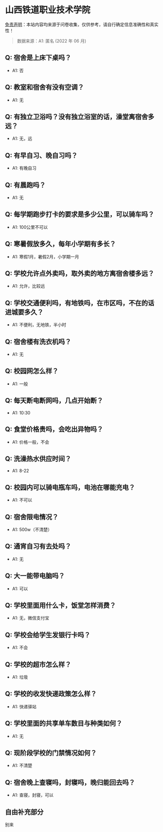 # 山西铁道职业技术学院

[免责声明](https://colleges.chat/#_3)：本站内容均来源于问卷收集，仅供参考，请自行确定信息准确性和真实性！

> 数据来源：A1: 匿名 (2022 年 06 月)

## Q: 宿舍是上床下桌吗？

- A1: 否

## Q: 教室和宿舍有没有空调？

- A1: 无

## Q: 有独立卫浴吗？没有独立浴室的话，澡堂离宿舍多远？

- A1: 无，远

## Q: 有早自习、晚自习吗？

- A1: 有晚自习

## Q: 有晨跑吗？

- A1: 无

## Q: 每学期跑步打卡的要求是多少公里，可以骑车吗？

- A1: 100公里不可以

## Q: 寒暑假放多久，每年小学期有多长？

- A1: 寒假1月，暑假2月，小学期一月

## Q: 学校允许点外卖吗，取外卖的地方离宿舍楼多远？

- A1: 允许，比较远

## Q: 学校交通便利吗，有地铁吗，在市区吗，不在的话进城要多久？

- A1: 不便利，无地铁，半小时

## Q: 宿舍楼有洗衣机吗？

- A1: 无

## Q: 校园网怎么样？

- A1: 一般

## Q: 每天断电断网吗，几点开始断？

- A1: 10:30

## Q: 食堂价格贵吗，会吃出异物吗？

- A1: 价格一般，不会

## Q: 洗澡热水供应时间？

- A1: 8-22

## Q: 校园内可以骑电瓶车吗，电池在哪能充电？

- A1: 不可以

## Q: 宿舍限电情况？

- A1: 500w（不清楚）

## Q: 通宵自习有去处吗？

- A1: 无

## Q: 大一能带电脑吗？

- A1: 可以

## Q: 学校里面用什么卡，饭堂怎样消费？

- A1: 无，微信支付宝

## Q: 学校会给学生发银行卡吗？

- A1: 不会

## Q: 学校的超市怎么样？

- A1: 垃圾

## Q: 学校的收发快递政策怎么样？

- A1: 快递驿站

## Q: 学校里面的共享单车数目与种类如何？

- A1: 无

## Q: 现阶段学校的门禁情况如何？

- A1: 不清楚

## Q: 宿舍晚上查寝吗，封寝吗，晚归能回去吗？

- A1: 查寝，封寝，可以

## 自由补充部分

别来